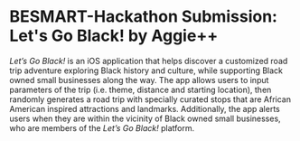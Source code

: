# BESMART-Hackathon Submission: Let's Go Black! by Aggie++

*Let’s Go Black!* is an iOS application that helps discover a customized road trip adventure exploring 
Black history and culture, while supporting Black owned small businesses along the way. The app allows 
users to input parameters of the trip (i.e. theme, distance and starting location), then randomly 
generates a road trip with specially curated stops that are African American inspired attractions and 
landmarks. Additionally, the app alerts users when they are within the vicinity of Black owned small 
businesses, who are members of the *Let’s Go Black!* platform.

